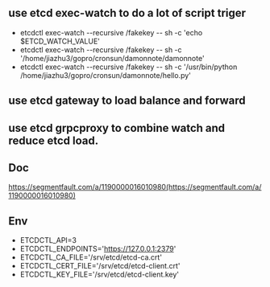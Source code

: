 ## use etcd exec-watch to do a lot of script triger 
- etcdctl exec-watch --recursive /fakekey  -- sh -c 'echo $ETCD_WATCH_VALUE'
- etcdctl exec-watch --recursive /fakekey  -- sh -c '/home/jiazhu3/gopro/cronsun/damonnote/damonnote'
- etcdctl exec-watch --recursive /fakekey  -- sh -c '/usr/bin/python /home/jiazhu3/gopro/cronsun/damonnote/hello.py'


## use etcd gateway to load balance and forward 


## use etcd grpcproxy to  combine watch  and  reduce etcd load.



## Doc
https://segmentfault.com/a/1190000016010980(https://segmentfault.com/a/1190000016010980)

## Env
- ETCDCTL_API=3
- ETCDCTL_ENDPOINTS='https://127.0.0.1:2379'
- ETCDCTL_CA_FILE='/srv/etcd/etcd-ca.crt'
- ETCDCTL_CERT_FILE='/srv/etcd/etcd-client.crt'
- ETCDCTL_KEY_FILE='/srv/etcd/etcd-client.key'

